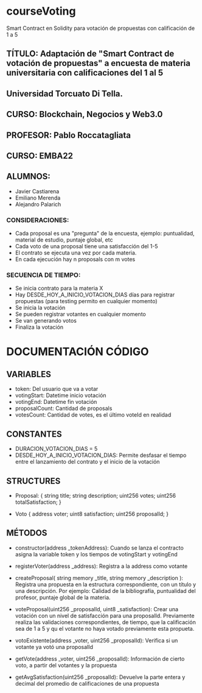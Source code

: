 # courseVoting
Smart Contract en Solidity para votación de propuestas con calificación de 1 a 5

## TÍTULO: Adaptación de "Smart Contract de votación de propuestas" a encuesta de materia universitaria con calificaciones del 1 al 5 

## Universidad Torcuato Di Tella. 

## CURSO: Blockchain, Negocios y Web3.0
## PROFESOR: Pablo Roccatagliata
## CURSO: EMBA22
## ALUMNOS:
- Javier Castiarena 
- Emiliano Merenda
- Alejandro Palarich


### CONSIDERACIONES:
- Cada proposal es una "pregunta" de la encuesta, ejemplo: puntualidad, material de estudio, puntaje global, etc
- Cada voto de una proposal tiene una satisfacción del 1-5
- El contrato se ejecuta una vez por cada materia.
- En cada ejecución hay n proposals con m votes


### SECUENCIA DE TIEMPO:
- Se inicia contrato para la materia X
- Hay DESDE_HOY_A_INICIO_VOTACION_DIAS días para registrar propuestas (para testing permito en cualquier momento)
- Se inicia la votación
- Se pueden registrar votantes en cualquier momento
- Se van generando votos
- Finaliza la votación


# DOCUMENTACIÓN CÓDIGO
## VARIABLES
- token: Del usuario que va a votar
- votingStart: Datetime inicio votación
- votingEnd: Datetime fin votación
- proposalCount: Cantidad de proposals
- votesCount: Cantidad de votes, es el último voteId en realidad

## CONSTANTES
- DURACION_VOTACION_DIAS = 5
- DESDE_HOY_A_INICIO_VOTACION_DIAS: Permite desfasar el tiempo entre el lanzamiento del contrato y el inicio de la votación

## STRUCTURES
- Proposal:  {
        string title;
        string description;
        uint256 votes;
        uint256 totalSatisfaction;
    }

- Voto {
        address voter;
        uint8 satisfaction; 
        uint256 proposalId; 
    }


## MÉTODOS

- constructor(address _tokenAddress): Cuando se lanza el contracto asigna la variable token y los tiempos de votingStart y votingEnd

- registerVoter(address _address): Registra a la address como votante

- createProposal( string memory _title, string memory _description ): Registra una propuesta en la estructura correspondiente, con un título y una descripción. Por ejemplo: Calidad de la bibliografía, puntualidad del profesor, puntaje global de la materia.

- voteProposal(uint256 _proposalId, uint8 _satisfaction): Crear una votación con un nivel de satisfacción para una proposalId. Previamente realiza las validaciones correspondientes, de tiempo, que la calificación sea de 1 a 5 y qu el votante no haya votado previamente esta propueta.

- votoExistente(address _voter, uint256 _proposalId): Verifica si un votante ya votó una proposalId

- getVote(address _voter, uint256 _proposalId): Información de cierto voto, a partir del votantes y la propuesta

- getAvgSatisfaction(uint256 _proposalId): Devuelve la parte entera y decimal del promedio de calificaciones de una propuesta


